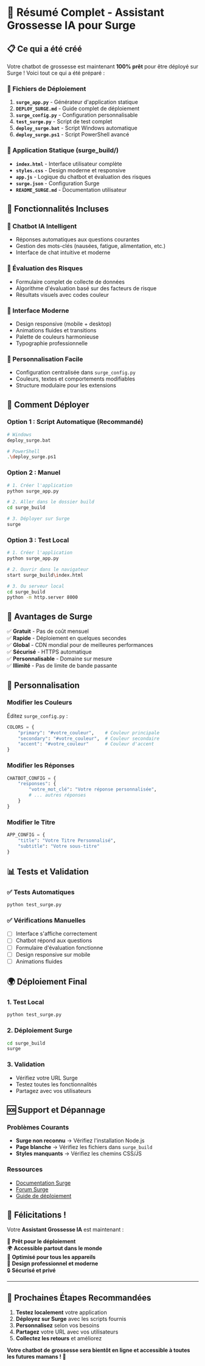 # 🎉 Résumé Complet - Assistant Grossesse IA pour Surge

## 📋 Ce qui a été créé

Votre chatbot de grossesse est maintenant **100% prêt** pour être déployé sur Surge ! Voici tout ce qui a été préparé :

### 🚀 Fichiers de Déploiement

1. **`surge_app.py`** - Générateur d'application statique
2. **`DEPLOY_SURGE.md`** - Guide complet de déploiement
3. **`surge_config.py`** - Configuration personnalisable
4. **`test_surge.py`** - Script de test complet
5. **`deploy_surge.bat`** - Script Windows automatique
6. **`deploy_surge.ps1`** - Script PowerShell avancé

### 📁 Application Statique (surge_build/)

- **`index.html`** - Interface utilisateur complète
- **`styles.css`** - Design moderne et responsive
- **`app.js`** - Logique du chatbot et évaluation des risques
- **`surge.json`** - Configuration Surge
- **`README_SURGE.md`** - Documentation utilisateur

## 🌟 Fonctionnalités Incluses

### 💬 Chatbot IA Intelligent
- Réponses automatiques aux questions courantes
- Gestion des mots-clés (nausées, fatigue, alimentation, etc.)
- Interface de chat intuitive et moderne

### 🔮 Évaluation des Risques
- Formulaire complet de collecte de données
- Algorithme d'évaluation basé sur des facteurs de risque
- Résultats visuels avec codes couleur

### 📱 Interface Moderne
- Design responsive (mobile + desktop)
- Animations fluides et transitions
- Palette de couleurs harmonieuse
- Typographie professionnelle

### 🎨 Personnalisation Facile
- Configuration centralisée dans `surge_config.py`
- Couleurs, textes et comportements modifiables
- Structure modulaire pour les extensions

## 🚀 Comment Déployer

### Option 1 : Script Automatique (Recommandé)
```bash
# Windows
deploy_surge.bat

# PowerShell
.\deploy_surge.ps1
```

### Option 2 : Manuel
```bash
# 1. Créer l'application
python surge_app.py

# 2. Aller dans le dossier build
cd surge_build

# 3. Déployer sur Surge
surge
```

### Option 3 : Test Local
```bash
# 1. Créer l'application
python surge_app.py

# 2. Ouvrir dans le navigateur
start surge_build\index.html

# 3. Ou serveur local
cd surge_build
python -m http.server 8000
```

## 🎯 Avantages de Surge

✅ **Gratuit** - Pas de coût mensuel  
✅ **Rapide** - Déploiement en quelques secondes  
✅ **Global** - CDN mondial pour de meilleures performances  
✅ **Sécurisé** - HTTPS automatique  
✅ **Personnalisable** - Domaine sur mesure  
✅ **Illimité** - Pas de limite de bande passante  

## 🔧 Personnalisation

### Modifier les Couleurs
Éditez `surge_config.py` :
```python
COLORS = {
    "primary": "#votre_couleur",    # Couleur principale
    "secondary": "#votre_couleur",  # Couleur secondaire
    "accent": "#votre_couleur"      # Couleur d'accent
}
```

### Modifier les Réponses
```python
CHATBOT_CONFIG = {
    "responses": {
        "votre_mot_clé": "Votre réponse personnalisée",
        # ... autres réponses
    }
}
```

### Modifier le Titre
```python
APP_CONFIG = {
    "title": "Votre Titre Personnalisé",
    "subtitle": "Votre sous-titre"
}
```

## 📊 Tests et Validation

### ✅ Tests Automatiques
```bash
python test_surge.py
```

### ✅ Vérifications Manuelles
- [ ] Interface s'affiche correctement
- [ ] Chatbot répond aux questions
- [ ] Formulaire d'évaluation fonctionne
- [ ] Design responsive sur mobile
- [ ] Animations fluides

## 🌍 Déploiement Final

### 1. Test Local
```bash
python test_surge.py
```

### 2. Déploiement Surge
```bash
cd surge_build
surge
```

### 3. Validation
- Vérifiez votre URL Surge
- Testez toutes les fonctionnalités
- Partagez avec vos utilisateurs

## 🆘 Support et Dépannage

### Problèmes Courants
- **Surge non reconnu** → Vérifiez l'installation Node.js
- **Page blanche** → Vérifiez les fichiers dans `surge_build`
- **Styles manquants** → Vérifiez les chemins CSS/JS

### Ressources
- [Documentation Surge](https://surge.sh/help)
- [Forum Surge](https://surge.sh/help)
- [Guide de déploiement](DEPLOY_SURGE.md)

## 🎉 Félicitations !

Votre **Assistant Grossesse IA** est maintenant :

🚀 **Prêt pour le déploiement**  
🌍 **Accessible partout dans le monde**  
📱 **Optimisé pour tous les appareils**  
🎨 **Design professionnel et moderne**  
🔒 **Sécurisé et privé**  

---

## 📝 Prochaines Étapes Recommandées

1. **Testez localement** votre application
2. **Déployez sur Surge** avec les scripts fournis
3. **Personnalisez** selon vos besoins
4. **Partagez** votre URL avec vos utilisateurs
5. **Collectez les retours** et améliorez

**Votre chatbot de grossesse sera bientôt en ligne et accessible à toutes les futures mamans ! 🌟**
